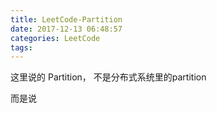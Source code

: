 ```yaml
---
title: LeetCode-Partition
date: 2017-12-13 06:48:57
categories: LeetCode
tags:
---
```


这里说的 Partition， 不是分布式系统里的partition

而是说
